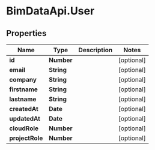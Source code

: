 # BimDataApi.User

## Properties

Name | Type | Description | Notes
------------ | ------------- | ------------- | -------------
**id** | **Number** |  | [optional] 
**email** | **String** |  | [optional] 
**company** | **String** |  | [optional] 
**firstname** | **String** |  | [optional] 
**lastname** | **String** |  | [optional] 
**createdAt** | **Date** |  | [optional] 
**updatedAt** | **Date** |  | [optional] 
**cloudRole** | **Number** |  | [optional] 
**projectRole** | **Number** |  | [optional] 


